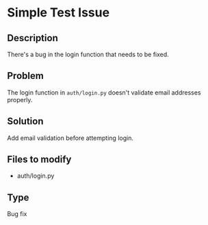 # Simple Test Issue

## Description
There's a bug in the login function that needs to be fixed.

## Problem
The login function in `auth/login.py` doesn't validate email addresses properly.

## Solution  
Add email validation before attempting login.

## Files to modify
- auth/login.py

## Type
Bug fix